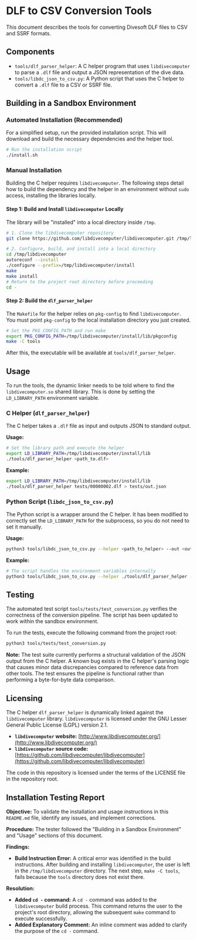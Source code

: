 # DLF to CSV Conversion Tools

This document describes the tools for converting Divesoft DLF files to CSV and SSRF formats.

## Components

- `tools/dlf_parser_helper`: A C helper program that uses `libdivecomputer` to parse a `.dlf` file and output a JSON representation of the dive data.
- `tools/libdc_json_to_csv.py`: A Python script that uses the C helper to convert a `.dlf` file to a CSV or SSRF file.

## Building in a Sandbox Environment

### Automated Installation (Recommended)

For a simplified setup, run the provided installation script. This will download and build the necessary dependencies and the helper tool.

```bash
# Run the installation script
./install.sh
```

### Manual Installation

Building the C helper requires `libdivecomputer`. The following steps detail how to build the dependency and the helper in an environment without `sudo` access, installing the libraries locally.

#### Step 1: Build and Install `libdivecomputer` Locally

The library will be "installed" into a local directory inside `/tmp`.

```bash
# 1. Clone the libdivecomputer repository
git clone https://github.com/libdivecomputer/libdivecomputer.git /tmp/libdivecomputer

# 2. Configure, build, and install into a local directory
cd /tmp/libdivecomputer
autoreconf --install
./configure --prefix=/tmp/libdivecomputer/install
make
make install
# Return to the project root directory before proceeding
cd -
```

#### Step 2: Build the `dlf_parser_helper`

The `Makefile` for the helper relies on `pkg-config` to find `libdivecomputer`. You must point `pkg-config` to the local installation directory you just created.

```bash
# Set the PKG_CONFIG_PATH and run make
export PKG_CONFIG_PATH=/tmp/libdivecomputer/install/lib/pkgconfig
make -C tools
```
After this, the executable will be available at `tools/dlf_parser_helper`.

## Usage

To run the tools, the dynamic linker needs to be told where to find the `libdivecomputer.so` shared library. This is done by setting the `LD_LIBRARY_PATH` environment variable.

### C Helper (`dlf_parser_helper`)

The C helper takes a `.dlf` file as input and outputs JSON to standard output.

**Usage:**
```bash
# Set the library path and execute the helper
export LD_LIBRARY_PATH=/tmp/libdivecomputer/install/lib
./tools/dlf_parser_helper <path_to.dlf>
```

**Example:**
```bash
export LD_LIBRARY_PATH=/tmp/libdivecomputer/install/lib
./tools/dlf_parser_helper tests/00000002.dlf > tests/out.json
```

### Python Script (`libdc_json_to_csv.py`)

The Python script is a wrapper around the C helper. It has been modified to correctly set the `LD_LIBRARY_PATH` for the subprocess, so you do not need to set it manually.

**Usage:**
```bash
python3 tools/libdc_json_to_csv.py --helper <path_to_helper> --out <output.csv> --ssrf-out <output.ssrf> <input.dlf>
```

**Example:**
```bash
# The script handles the environment variables internally
python3 tools/libdc_json_to_csv.py --helper ./tools/dlf_parser_helper --out tests/out.csv --ssrf-out tests/out.ssrf tests/00000002.dlf
```

## Testing

The automated test script `tools/tests/test_conversion.py` verifies the correctness of the conversion pipeline. The script has been updated to work within the sandbox environment.

To run the tests, execute the following command from the project root:

```bash
python3 tools/tests/test_conversion.py
```
**Note:** The test suite currently performs a structural validation of the JSON output from the C helper. A known bug exists in the C helper's parsing logic that causes minor data discrepancies compared to reference data from other tools. The test ensures the pipeline is functional rather than performing a byte-for-byte data comparison.

## Licensing

The C helper `dlf_parser_helper` is dynamically linked against the `libdivecomputer` library. `libdivecomputer` is licensed under the GNU Lesser General Public License (LGPL) version 2.1.

- **`libdivecomputer` website:** [http://www.libdivecomputer.org/](http://www.libdivecomputer.org/)
- **`libdivecomputer` source code:** [https://github.com/libdivecomputer/libdivecomputer](https://github.com/libdivecomputer/libdivecomputer)

The code in this repository is licensed under the terms of the LICENSE file in the repository root.

## Installation Testing Report

**Objective:** To validate the installation and usage instructions in this `README.md` file, identify any issues, and implement corrections.

**Procedure:** The tester followed the "Building in a Sandbox Environment" and "Usage" sections of this document.

**Findings:**

*   **Build Instruction Error:** A critical error was identified in the build instructions. After building and installing `libdivecomputer`, the user is left in the `/tmp/libdivecomputer` directory. The next step, `make -C tools`, fails because the `tools` directory does not exist there.

**Resolution:**

*   **Added `cd -` command:** A `cd -` command was added to the `libdivecomputer` build process. This command returns the user to the project's root directory, allowing the subsequent `make` command to execute successfully.
*   **Added Explanatory Comment:** An inline comment was added to clarify the purpose of the `cd -` command.
